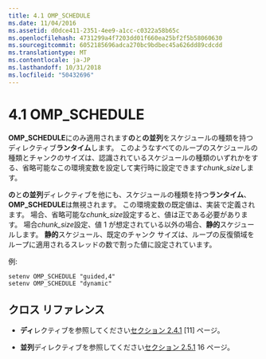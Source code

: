 ```yaml
---
title: 4.1 OMP_SCHEDULE
ms.date: 11/04/2016
ms.assetid: d0dce411-2351-4ee9-a1cc-c0322a58b65c
ms.openlocfilehash: 4731299a4f7203dd01f660ea25bf2f5b58060630
ms.sourcegitcommit: 6052185696adca270bc9bdbec45a626dd89cdcdd
ms.translationtype: MT
ms.contentlocale: ja-JP
ms.lasthandoff: 10/31/2018
ms.locfileid: "50432696"
---
```

# <a name="41-ompschedule"></a>4.1 OMP_SCHEDULE

**OMP_SCHEDULE**にのみ適用されます**の**と**の並列**をスケジュールの種類を持つディレクティブ**ランタイム**します。 このようなすべてのループのスケジュールの種類とチャンクのサイズは、認識されているスケジュールの種類のいずれかをする、省略可能なこの環境変数を設定して実行時に設定できます*chunk_size*します。

**の**と**の並列**ディレクティブを他にも、スケジュールの種類を持つ**ランタイム**、 **OMP_SCHEDULE**は無視されます。 この環境変数の既定値は、実装で定義されます。 場合、省略可能な*chunk_size*設定すると、値は正である必要があります。 場合*chunk_size*設定、値 1 が想定されている以外の場合、**静的**スケジュールします。 **静的**スケジュール、既定のチャンク サイズは、ループの反復領域をループに適用されるスレッドの数で割った値に設定されています。

例:

```
setenv OMP_SCHEDULE "guided,4"
setenv OMP_SCHEDULE "dynamic"
```

## <a name="cross-references"></a>クロス リファレンス

- **ディ**レクティブを参照してください[セクション 2.4.1](../../parallel/openmp/2-4-1-for-construct.md) [11] ページ。

- **並列**ディレクティブを参照してください[セクション 2.5.1](../../parallel/openmp/2-5-1-parallel-for-construct.md) 16 ページ。